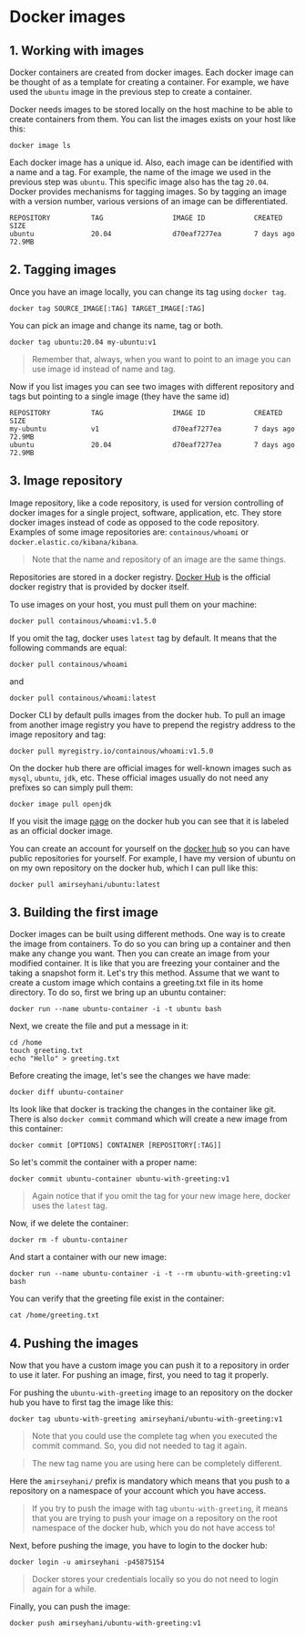 # Docker images

## 1. Working with images
Docker containers are created from docker images. Each docker image can be thought of as a template for creating a container. For example, we have used the `ubuntu` image in the previous step to create a container.

Docker needs images to be stored locally on the host machine to be able to create containers from them.
You can list the images exists on your host like this:
```
docker image ls
```
Each docker image has a unique id. Also, each image can be identified with a name and a tag. For example, the name of the image we used in the previous step was `ubuntu`. This specific image also has the tag `20.04`. Docker provides mechanisms for tagging images. So by tagging an image with a version number, various versions of an image can be differentiated.
```
REPOSITORY          TAG                 IMAGE ID            CREATED             SIZE
ubuntu              20.04               d70eaf7277ea        7 days ago          72.9MB
```

## 2. Tagging images
Once you have an image locally, you can change its tag using `docker tag`.
```
docker tag SOURCE_IMAGE[:TAG] TARGET_IMAGE[:TAG]
```
You can pick an image and change its name, tag or both.
```
docker tag ubuntu:20.04 my-ubuntu:v1
```

> Remember that, always, when you want to point to an image you can use image id instead of name and tag.

Now if you list images you can see two images with different repository and tags but pointing to a single image
(they have the same id)
```
REPOSITORY          TAG                 IMAGE ID            CREATED             SIZE
my-ubuntu           v1                  d70eaf7277ea        7 days ago          72.9MB
ubuntu              20.04               d70eaf7277ea        7 days ago          72.9MB
```

## 3. Image repository
Image repository, like a code repository, is used for version controlling of docker images for a single project, software, application, etc. They store docker images instead of code as opposed to the code repository.
Examples of some image repositories are: `containous/whoami` or `docker.elastic.co/kibana/kibana`. 
> Note that the name and repository of an image are the same things.

Repositories are stored in a docker registry. [Docker Hub](hub.docker.com) is the official docker registry that is provided by docker itself.

To use images on your host, you must pull them on your machine:
```
docker pull containous/whoami:v1.5.0
```
If you omit the tag, docker uses `latest` tag by default. It means that the following commands are equal:
```
docker pull containous/whoami
```
and
```
docker pull containous/whoami:latest
```

Docker CLI by default pulls images from the docker hub. To pull an image from another image registry you have to prepend the registry address to the image repository and tag:
```
docker pull myregistry.io/containous/whoami:v1.5.0
``` 
On the docker hub there are official images for well-known images such as `mysql`, `ubuntu`, `jdk`, etc.
These official images usually do not need any prefixes so can simply pull them:
```
docker image pull openjdk
```
If you visit the image [page](https://hub.docker.com/_/ubuntu) on the docker hub you can see that it is labeled as an official docker image.

You can create an account for yourself on the [docker hub](https://hub.docker.com) so you can have public repositories for yourself.
For example, I have my version of ubuntu on on my own repository on the docker hub, which I can pull like this:
```
docker pull amirseyhani/ubuntu:latest
```
## 3. Building the first image
Docker images can be built using different methods. One way is to create the image from containers. To do so you can bring up a container and then make any change you want. Then you can create an image from your modified container. It is like that you are freezing your container and the taking a snapshot form it. Let's try this method.
Assume that we want to create a custom image which contains a greeting.txt file in its home directory.
To do so, first we bring up an ubuntu container:
```
docker run --name ubuntu-container -i -t ubuntu bash
```
Next, we create the file and put a message in it:
```
cd /home
touch greeting.txt
echo "Hello" > greeting.txt
```
Before creating the image, let's see the changes we have made:
```
docker diff ubuntu-container
```
Its look like that docker is tracking the changes in the container like git. There is also `docker commit` command which will create a new image from this container:
```
docker commit [OPTIONS] CONTAINER [REPOSITORY[:TAG]]
```
So let's commit the container with a proper name:
```
docker commit ubuntu-container ubuntu-with-greeting:v1
```
> Again notice that if you omit the tag for your new image here, docker uses the `latest` tag.

Now, if we delete the container:
```
docker rm -f ubuntu-container
```
And start a container with our new image:
```
docker run --name ubuntu-container -i -t --rm ubuntu-with-greeting:v1 bash
```
You can verify that the greeting file exist in the container:
```
cat /home/greeting.txt
```

## 4. Pushing the images
Now that you have a custom image you can push it to a repository in order to use it later. For pushing an image, first, you need to tag it properly. 

For pushing the `ubuntu-with-greeting` image to an repository on the docker hub you have to first tag the image like this:

```
docker tag ubuntu-with-greeting amirseyhani/ubuntu-with-greeting:v1
```

> Note that you could use the complete tag when you executed the commit command. So, you did not needed to tag it again.

>  The new tag name you are using here can be completely different.

Here the `amirseyhani/` prefix is mandatory which means that you push to a repository on a namespace of your account which you have access.

> If you try to push the image with tag `ubuntu-with-greeting`, it means that you are trying to push your image on a repository on the root namespace of the docker hub, which you do not have access to!

Next, before pushing the image, you have to login to the docker hub:
```
docker login -u amirseyhani -p45875154
```
> Docker stores your credentials locally so you do not need to login again for a while.

Finally, you can push the image:
```
docker push amirseyhani/ubuntu-with-greeting:v1
```